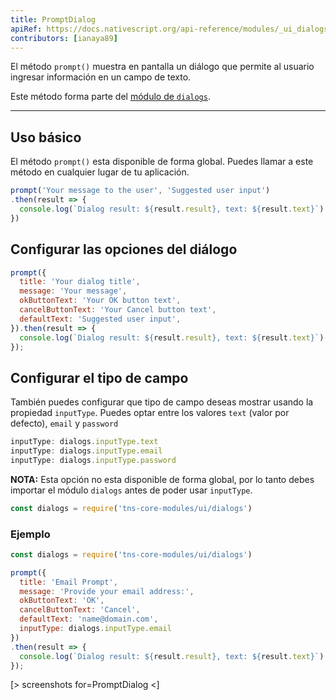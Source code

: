 ```yaml
---
title: PromptDialog
apiRef: https://docs.nativescript.org/api-reference/modules/_ui_dialogs_#prompt
contributors: [ianaya89]
---
```


El método `prompt()` muestra en pantalla un diálogo que permite al usuario ingresar información en un campo de texto.

Este método forma parte del [módulo de `dialogs`](https://docs.nativescript.org/api-reference/modules/_ui_dialogs_).

---

## Uso básico

El método  `prompt()` esta disponible de forma global. Puedes llamar a este método en cualquier lugar de tu aplicación.

```JavaScript
prompt('Your message to the user', 'Suggested user input')
.then(result => {
  console.log(`Dialog result: ${result.result}, text: ${result.text}`)
})
```

## Configurar las opciones del diálogo

```JavaScript
prompt({
  title: 'Your dialog title',
  message: 'Your message',
  okButtonText: 'Your OK button text',
  cancelButtonText: 'Your Cancel button text',
  defaultText: 'Suggested user input',
}).then(result => {
  console.log(`Dialog result: ${result.result}, text: ${result.text}`)
});
```

## Configurar el tipo de campo

También puedes configurar que tipo de campo deseas mostrar usando la propiedad `inputType`. Puedes optar entre los valores `text` (valor por defecto), `email` y `password`

```JavaScript
inputType: dialogs.inputType.text
inputType: dialogs.inputType.email
inputType: dialogs.inputType.password
```

**NOTA:** Esta opción no esta disponible de forma global, por lo tanto debes importar el módulo `dialogs` antes de poder usar `inputType`.

```JavaScript
const dialogs = require('tns-core-modules/ui/dialogs')
```

### Ejemplo

```JavaScript
const dialogs = require('tns-core-modules/ui/dialogs')

prompt({
  title: 'Email Prompt',
  message: 'Provide your email address:',
  okButtonText: 'OK',
  cancelButtonText: 'Cancel',
  defaultText: 'name@domain.com',
  inputType: dialogs.inputType.email
})
.then(result => {
  console.log(`Dialog result: ${result.result}, text: ${result.text}`)
});
```

[> screenshots for=PromptDialog <]
